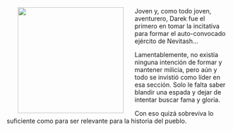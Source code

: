 <div>
<div style="float: left">
<img src="https://raw.githubusercontent.com/kmu01/Nombre-Pendiente/main/Im%C3%A1genes/Darek.png" width="240" 
height="240" style="vertical-align:middle;margin:0px 25px">
</div>
<div>
Joven y, como todo joven, aventurero, Darek fue el primero en tomar la incitativa para formar el auto-convocado ejército de Nevitash... 

Lamentablemente, no existía ninguna intención de formar y mantener milicia, pero aún y todo se invistió como líder en esa sección. Solo le falta saber blandir una espada y dejar de intentar buscar fama y gloria. 

Con eso quizá sobreviva lo suficiente como para ser relevante para la historia del pueblo.


</div>
</div>
